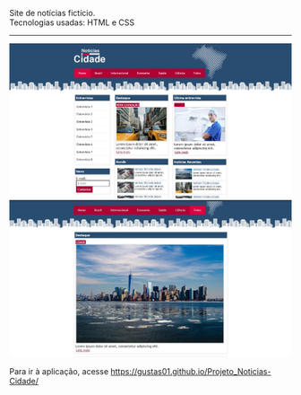 Site de notícias fictício. <br>
Tecnologias usadas: HTML e CSS <hr>


<img src="imagens/print1.JPG">
<img src="imagens/print2.JPG">

Para ir à aplicação, acesse
https://gustas01.github.io/Projeto_Noticias-Cidade/

